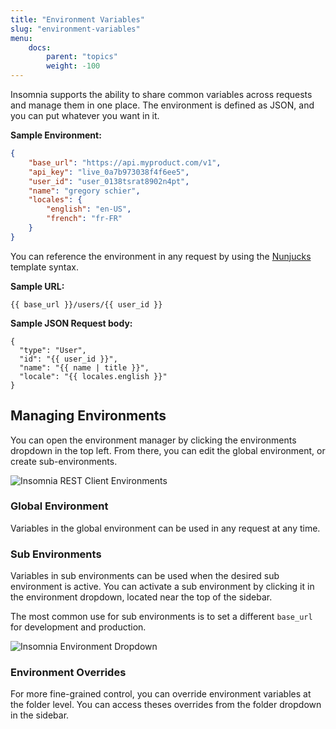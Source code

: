 ```yaml
---
title: "Environment Variables"
slug: "environment-variables"
menu:
    docs:
        parent: "topics"
        weight: -100 
---
```


Insomnia supports the ability to share common variables across requests and manage them
in one place. The environment is defined as JSON, and you can put whatever you want in it. 

**Sample Environment:**

```json
{
	"base_url": "https://api.myproduct.com/v1",
	"api_key": "live_0a7b973038f4f6ee5",
	"user_id": "user_0138tsrat8902n4pt",
	"name": "gregory schier",
	"locales": {
		"english": "en-US",
		"french": "fr-FR"
	}
}
```

You can reference the environment in any request by using the
[Nunjucks](https://mozilla.github.io/nunjucks/) template syntax.


**Sample URL:**

```twig
{{ base_url }}/users/{{ user_id }}
```


**Sample JSON Request body:**

```twig
{
  "type": "User",
  "id": "{{ user_id }}",
  "name": "{{ name | title }}",
  "locale": "{{ locales.english }}"
}
```


## Managing Environments

You can open the environment manager by clicking the environments dropdown in the top left.
From there, you can edit the global environment, or create sub-environments.

![Insomnia REST Client Environments](/images/docs/environments.png)


### Global Environment

Variables in the global environment can be used in any request at any time. 


### Sub Environments

Variables in sub environments can be used when the desired sub environment is active. You can 
activate a sub environment by clicking it in the environment dropdown, located near the top
of the sidebar.

The most common use for sub environments is to set a different `base_url`
for development and production.

![Insomnia Environment Dropdown](/images/docs/environment-dropdown.png)


### Environment Overrides

For more fine-grained control, you can override environment variables at the folder level. 
You can access theses overrides from the folder dropdown in the sidebar.
